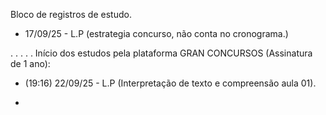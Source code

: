 Bloco de registros de estudo. 

- 17/09/25 - L.P (estrategia concurso, não conta no cronograma.)

. . . . . Início dos estudos pela plataforma GRAN CONCURSOS (Assinatura de 1 ano):
- (19:16) 22/09/25 - L.P (Interpretação de texto e compreensão aula 01).

- 

